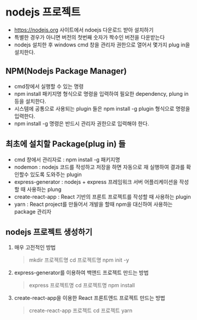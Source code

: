 # nodejs 프로젝트
* https://nodejs.org 사이트에서 ndoejs 다운로드 받아 설치하기
* 특별한 경우가 아니면 버전의 첫번째 숫자가 짝수인 버전을 다운받는다
* nodejs 설치한 후 windows cmd 창을 관리자 권한으로 열어서 몇가지 plug in을 설치한다.

## NPM(Nodejs Package Manager)
* cmd창에서 실행할 수 있는 명령
* npm install 패키지명 형식으로 명령을 입력하여 필요한 dependency, plung in 등을 설치한다.
* 시스템에 공통으로 사용되는 plugin 들은 npm install -g plugin 형식으로 명령을 입력한다.
* npm install -g 명령은 반드시 관리자 권한으로 입력해야 한다.

## 최초에 설치할 Package(plug in) 들
* cmd 창에서 관리자로 : npm install -g 패키지명
* nodemon : nodejs 코드를 작성하고 저장을 하면 자동으로 재 실행하여 결과를 확인할수 있도록 도와주는 plugin
* express-generator : nodejs + express 프레임워크 서버 어플리케이션을 작성할 때 사용하는 plung
* create-react-app : React 기반의 프론트 프로젝트를 작성할 때 사용하는 plugin
* yarn : React project를 만들어서 개발을 할때 npm을 대신하여 사용하는 package 관리자

## nodejs 프로젝트 생성하기
1. 매우 고전적인 방법
    >mkdir 프로젝트명
    >cd 프로젝트명
    >npm init -y

2. express-generator를 이용하여 백앤드 프로젝트 만드는 방법
    >express 프로젝트명
    >cd 프로젝트명
    >npm install

3. create-react-app을 이용한 React 프론트앤드 프로젝트 만드는 방법
    >create-react-app 프로젝트
    >cd 프로젝트
    >yarn       
	